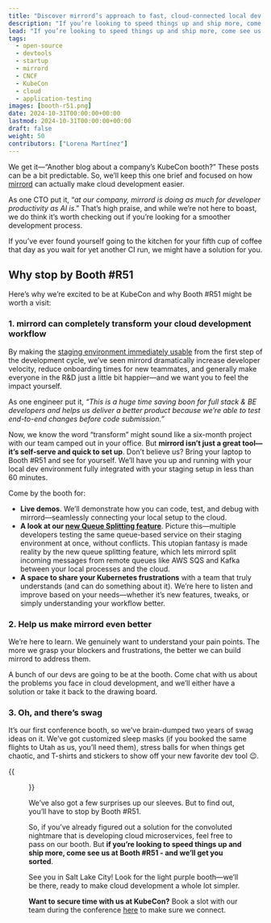 ```yaml
---
title: "Discover mirrord’s approach to fast, cloud-connected local dev at KubeCon"
description: "If you’re looking to speed things up and ship more, come see us at Booth #R51 - and we’ll get you sorted."
lead: "If you’re looking to speed things up and ship more, come see us at Booth #R51 - and we’ll get you sorted."
tags:
  - open-source
  - devtools
  - startup
  - mirrord 
  - CNCF
  - KubeCon
  - cloud
  - application-testing  
images: [booth-r51.png]
date: 2024-10-31T00:00:00+00:00
lastmod: 2024-10-31T00:00:00+00:00
draft: false
weight: 50
contributors: ["Lorena Martínez"]
---
```




We get it—“Another blog about a company’s KubeCon booth?” These posts can be a bit predictable. So, we’ll keep this one brief and focused on how [mirrord](https://mirrord.dev/) can actually make cloud development easier.

As one CTO put it, “*at our company, mirrord is doing as much for developer productivity as AI is*.” That’s high praise, and while we’re not here to boast, we do think it’s worth checking out if you’re looking for a smoother development process. 

If you’ve ever found yourself going to the kitchen for your fifth cup of coffee that day as you wait for yet another CI run, we might have a solution for you.

## Why stop by Booth #R51

Here’s why we’re excited to be at KubeCon and why Booth #R51 might be worth a visit:

### 1.  mirrord can completely transform your cloud development workflow
By making the [staging environment immediately usable](https://mirrord.dev/docs/using-mirrord/) from the first step of the development cycle, we’ve seen mirrord dramatically increase developer velocity, reduce onboarding times for new teammates, and generally make everyone in the R&D just a little bit happier—and we want you to feel the impact yourself. 

As one engineer put it, *“This is a huge time saving boon for full stack & BE developers and helps us deliver a better product because we’re able to test end-to-end changes before code submission.”*

Now, we know the word “transform” might sound like a six-month project with our team camped out in your office. But **mirrord isn’t just a great tool—it’s self-serve and quick to set up**. Don’t believe us? Bring your laptop to Booth #R51 and see for yourself. We’ll have you up and running with your local dev environment fully integrated with your staging setup in less than 60 minutes.

Come by the booth for:

* **Live demos**. We’ll demonstrate how you can code, test, and debug with mirrord—seamlessly connecting your local setup to the cloud.
* **A look at our [new Queue Splitting feature](https://mirrord.dev/docs/using-mirrord/queue-splitting/)**. Picture this—multiple developers testing the same queue-based service on their staging environment at once, without conflicts. This utopian fantasy is made reality by the new queue splitting feature, which lets mirrord split incoming messages from remote queues like AWS SQS and Kafka between your local processes and the cloud.
* **A space to share your Kubernetes frustrations** with a team that truly understands (and can do something about it). We’re here to listen and improve based on your needs—whether it’s new features, tweaks, or simply understanding your workflow better.


### 2. Help us make mirrord even better
We’re here to learn. We genuinely want to understand your pain points. The more we grasp your blockers and frustrations, the better we can build mirrord to address them.

A bunch of our devs are going to be at the booth. Come chat with us about the problems you face in cloud development, and we’ll either have a solution or take it back to the drawing board. 

### 3. Oh, and there’s swag

It’s our first conference booth, so we’ve brain-dumped two years of swag ideas on it. We’ve got customized sleep masks (if you booked the same flights to Utah as us, you’ll need them), stress balls for when things get chaotic, and T-shirts and stickers to show off your new favorite dev tool 😉.

{{<figure src="swags.png" class="center large-width">}}


We’ve also got a few surprises up our sleeves. But to find out, you’ll have to stop by Booth #R51.

So, if you’ve already figured out a solution for the convoluted nightmare that is developing cloud microservices, feel free to pass on our booth. But **if you’re looking to speed things up and ship more, come see us at Booth #R51 - and we’ll get you sorted**. 

See you in Salt Lake City! Look for the light purple booth—we’ll be there, ready to make cloud development a whole lot simpler.

**Want to secure time with us at KubeCon?** Book a slot with our team during the conference [here](https://share-eu1.hsforms.com/1SLEq6JqQRRO76VZ5NKgLwg2dkwjs) to make sure we connect.


